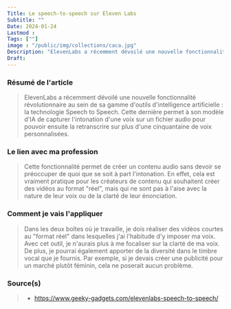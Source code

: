 ```yaml
---
Title: Le speech-to-speech sur Eleven Labs
Subtitle: ""
Date: 2024-01-24
Lastmod : 
Tags: [""]
image : "/public/img/collections/caca.jpg"
Description: "ElevenLabs a récemment dévoilé une nouvelle fonctionnalité révolutionnaire au sein de sa gamme d'outils d'intelligence artificielle : la technologie Speech to Speech."
Draft: 
---
```


### Résumé de l'article
> ElevenLabs a récemment dévoilé une nouvelle fonctionnalité révolutionnaire au sein de sa gamme d'outils d'intelligence artificielle : la technologie Speech to Speech. Cette dernière permet à son modèle d'IA de capturer l'intonation d'une voix sur un fichier audio pour pouvoir ensuite la retranscrire sur plus d'une cinquantaine de voix personnalisées.

### Le lien avec ma profession
> Cette fonctionnalité permet de créer un contenu audio sans devoir se préoccuper de quoi que se soit à part l'intonation. En effet, cela est vraiment pratique pour les créateurs de contenu qui souhaitent créer des vidéos au format "réel", mais qui ne sont pas à l'aise avec la nature de leur voix ou de la clarté de leur énonciation.

### Comment je vais l'appliquer

> Dans les deux boîtes où je travaille, je dois réaliser des vidéos courtes au "format réel" dans lesquelles j'ai l'habitude d'y imposer ma voix. Avec cet outil, je n'aurais plus à me focaliser sur la clarté de ma voix. De plus, je pourrai également apporter de la diversité dans le timbre vocal que je fournis. Par exemple, si je devais créer une publicité pour un marché plutôt féminin, cela ne poserait aucun problème.

### Source(s)
> - https://www.geeky-gadgets.com/elevenlabs-speech-to-speech/
